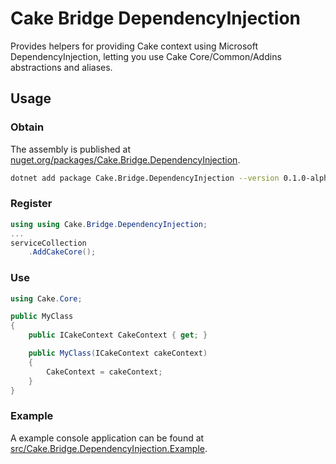 # Cake Bridge DependencyInjection

Provides helpers for providing Cake context using Microsoft DependencyInjection, letting you use Cake Core/Common/Addins abstractions and aliases.

## Usage

### Obtain

The assembly is published at [nuget.org/packages/Cake.Bridge.DependencyInjection](https://www.nuget.org/packages/Cake.Bridge.DependencyInjection).

```bash
dotnet add package Cake.Bridge.DependencyInjection --version 0.1.0-alpha0000
```

### Register

```csharp
using using Cake.Bridge.DependencyInjection;
...
serviceCollection
    .AddCakeCore();
```

### Use

```csharp
using Cake.Core;

public MyClass
{
    public ICakeContext CakeContext { get; }

    public MyClass(ICakeContext cakeContext)
    {
        CakeContext = cakeContext;
    }
}
```

### Example

A example console application can be found at [src/Cake.Bridge.DependencyInjection.Example](src/Cake.Bridge.DependencyInjection.Example).
